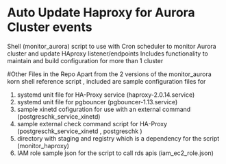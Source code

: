 # Auto Update Haproxy for Aurora Cluster events
Shell (monitor_aurora) script to use with Cron scheduler to monitor Aurora cluster and update HAproxy listener/endpoints
Includes functionality to maintain and build configuration for more than 1 cluster 

#Other Files in the Repo
  Apart from the 2 versions of the monitor_aurora korn shell reference script , included are sample configuration files for 
1. systemd unit file for HA-Proxy service (haproxy-2.0.14.service)
2. systemd unit file for pgbouncer (pgbouncer-1.13.service)
3. sample xinetd cofiguration for use with an external command (postgreschk_service_xinetd)
4. sample external check command script for HA-Proxy (postgreschk_service_xinetd , postgreschk )
5. directory with staging and registry which is a dependency for the script (monitor_haproxy)
6. IAM role sample json for the script to call rds apis (iam_ec2_role.json)


